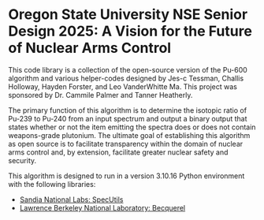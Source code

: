 # Oregon State University NSE Senior Design 2025: A Vision for the Future of Nuclear Arms Control
This code library is a collection of the open-source version of the Pu-600 algorithm and various helper-codes designed by Jes-c Tessman, Challis Holloway, Hayden Forster, and Leo VanderWhitte Ma. This project was sponsored by Dr. Cammile Palmer and Tanner Heatherly.

The primary function of this algorithm is to determine the isotopic ratio of Pu-239 to Pu-240 from an input spectrum and output a binary output that states whether or not the item emitting the spectra does or does not contain weapons-grade plutonium. The ultimate goal of establishing this algorithm as open source is to facilitate transparency within the domain of nuclear arms control and, by extension, facilitate greater nuclear safety and security.

This algorithm is designed to run in a version 3.10.16 Python environment with the following libraries:
- [Sandia National Labs: SpecUtils](https://github.com/sandialabs/SpecUtils)
- [Lawrence Berkeley National Laboratory: Becquerel](https://github.com/lbl-anp/becquerel)





